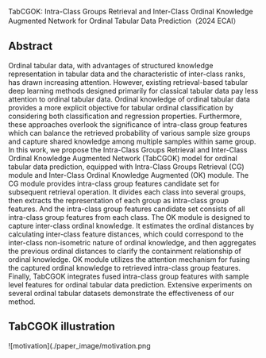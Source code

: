 TabCGOK: Intra-Class Groups Retrieval and Inter-Class Ordinal Knowledge Augmented Network for Ordinal Tabular Data Prediction（2024 ECAI）

## Abstract
Ordinal tabular data, with advantages of structured knowledge representation in tabular data and the characteristic of inter-class ranks, has drawn increasing attention. However, existing retrieval-based tabular deep learning methods designed primarily for classical tabular data pay less attention to ordinal tabular data. Ordinal knowledge of ordinal tabular data provides a more explicit objective for tabular ordinal classification by considering both classification and regression properties. Furthermore, these approaches overlook the significance of intra-class group features which can balance the retrieved probability of various sample size groups and capture shared knowledge among multiple samples within same group. In this work, we propose the Intra-Class Groups Retrieval and Inter-Class Ordinal Knowledge Augmented Network (TabCGOK) model for ordinal tabular data prediction, equipped with Intra-Class Groups Retrieval (CG) module and Inter-Class Ordinal Knowledge Augmented (OK) module. The CG module provides intra-class group features candidate set for subsequent retrieval operation. It divides each class into several groups, then extracts the representation of each group as intra-class group features. And the intra-class group features candidate set consists of all intra-class group features from each class. The OK module is designed to capture inter-class ordinal knowledge. It estimates the ordinal distances by calculating inter-class feature distances, which could correspond to the inter-class non-isometric nature of ordinal knowledge, and then aggregates the previous ordinal distances to clarify the containment relationship of ordinal knowledge. OK module utilizes the attention mechanism for fusing the captured ordinal knowledge to retrieved intra-class group features. Finally, TabCGOK integrates fused intra-class group features with sample level features for ordinal tabular data prediction. Extensive experiments on several ordinal tabular datasets demonstrate the effectiveness of our method.

## TabCGOK illustration
![motivation](./paper_image/motivation.png

<!--<img src="./paper_image/ordinal_attribution.png" width="200" height="150"> <img src="./paper_image/class_group.png" width="200" height="150">-->
